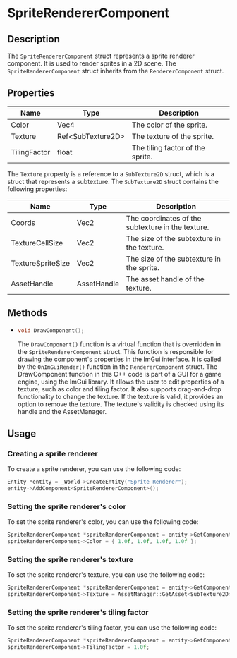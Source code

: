 # SpriteRendererComponent

## Description

The `SpriteRendererComponent` struct represents a sprite renderer component. It is used to render sprites in a 2D scene. The `SpriteRendererComponent` struct inherits from the `RendererComponent` struct.

## Properties

| Name         | Type                | Description                                                                 |
|--------------|---------------------|-----------------------------------------------------------------------------|
| Color        | Vec4                | The color of the sprite.                                                    |
| Texture      | Ref\<SubTexture2D\> | The texture of the sprite.                                                  |
| TilingFactor | float               | The tiling factor of the sprite.                                            |

The `Texture` property is a reference to a `SubTexture2D` struct, which is a struct that represents a subtexture. The `SubTexture2D` struct contains the following properties:

| Name              | Type        | Description                                       |
|-------------------|-------------|---------------------------------------------------|
| Coords            | Vec2        | The coordinates of the subtexture in the texture. |
| TextureCellSize   | Vec2        | The size of the subtexture in the texture.        |
| TextureSpriteSize | Vec2        | The size of the subtexture in the sprite.         |
| AssetHandle       | AssetHandle | The asset handle of the texture.                  |

## Methods

- ```c++
  void DrawComponent();
  ```
  The `DrawComponent()` function is a virtual function that is overridden in the `SpriteRendererComponent` struct. This function is responsible for drawing the component's properties in the ImGui interface. It is called by the `OnImGuiRender()` function in the `RendererComponent` struct.
  The DrawComponent function in this C++ code is part of a GUI for a game engine, using the ImGui library. It allows the user to edit properties of a texture, such as color and tiling factor. It also supports drag-and-drop functionality to change the texture. If the texture is valid, it provides an option to remove the texture. The texture's validity is checked using its handle and the AssetManager.

## Usage

### Creating a sprite renderer

To create a sprite renderer, you can use the following code:

```c++
Entity *entity = _World->CreateEntity("Sprite Renderer");
entity->AddComponent<SpriteRendererComponent>();
```

### Setting the sprite renderer's color

To set the sprite renderer's color, you can use the following code:

```c++
SpriteRendererComponent *spriteRendererComponent = entity->GetComponent<SpriteRendererComponent>().Get();
spriteRendererComponent->Color = { 1.0f, 1.0f, 1.0f, 1.0f };
```

### Setting the sprite renderer's texture

To set the sprite renderer's texture, you can use the following code:

```c++
SpriteRendererComponent *spriteRendererComponent = entity->GetComponent<SpriteRendererComponent>().Get();
spriteRendererComponent->Texture = AssetManager::GetAsset<SubTexture2D>("assets/textures/texture.png");
```

### Setting the sprite renderer's tiling factor

To set the sprite renderer's tiling factor, you can use the following code:

```c++
SpriteRendererComponent *spriteRendererComponent = entity->GetComponent<SpriteRendererComponent>().Get();
spriteRendererComponent->TilingFactor = 1.0f;
```
